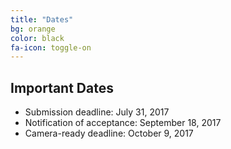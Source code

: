 ```yaml
---
title: "Dates"
bg: orange
color: black
fa-icon: toggle-on
---
```


## Important Dates 

- Submission deadline: July 31, 2017
- Notification of acceptance: September 18, 2017
- Camera-ready deadline: October 9, 2017

